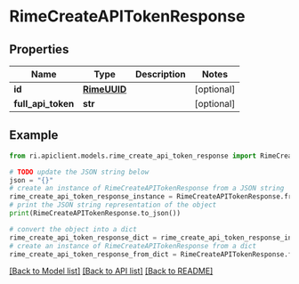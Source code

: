 # RimeCreateAPITokenResponse


## Properties

Name | Type | Description | Notes
------------ | ------------- | ------------- | -------------
**id** | [**RimeUUID**](RimeUUID.md) |  | [optional] 
**full_api_token** | **str** |  | [optional] 

## Example

```python
from ri.apiclient.models.rime_create_api_token_response import RimeCreateAPITokenResponse

# TODO update the JSON string below
json = "{}"
# create an instance of RimeCreateAPITokenResponse from a JSON string
rime_create_api_token_response_instance = RimeCreateAPITokenResponse.from_json(json)
# print the JSON string representation of the object
print(RimeCreateAPITokenResponse.to_json())

# convert the object into a dict
rime_create_api_token_response_dict = rime_create_api_token_response_instance.to_dict()
# create an instance of RimeCreateAPITokenResponse from a dict
rime_create_api_token_response_from_dict = RimeCreateAPITokenResponse.from_dict(rime_create_api_token_response_dict)
```
[[Back to Model list]](../README.md#documentation-for-models) [[Back to API list]](../README.md#documentation-for-api-endpoints) [[Back to README]](../README.md)

